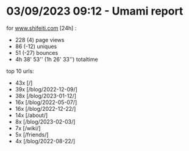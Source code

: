 # 03/09/2023 09:12 - Umami report
for www.shifeiti.com [24h] :

 - 228 (4) page views
 - 86 (-12) uniques
 - 51 (-27) bounces
 - 4h 38' 53'' (1h 26' 33'') totaltime


top 10 urls:
 - 43x [/]
 - 39x [/blog/2022-12-09/]
 - 38x [/blog/2023-01-12/]
 - 16x [/blog/2022-05-07/]
 - 16x [/blog/2022-12-22/]
 - 14x [/about/]
 - 8x [/blog/2023-02-03/]
 - 7x [/wiki/]
 - 5x [/friends/]
 - 4x [/blog/2022-08-22/]


